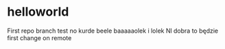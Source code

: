 # helloworld
First repo
branch test no kurde beele
baaaaaolek i lolek
Nl dobra to będzie first change on remote
